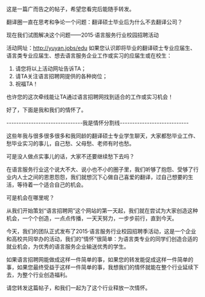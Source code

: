 这是一篇广而告之的帖子，希望您看完后能随手转发。


翻译圈一直在思考和争论一个问题：翻译硕士毕业后为什么不去翻译公司？

现在我们试图解决这个问题——2015·语言服务行业校园招聘活动

活动网址：http://yuyan.jobs/edu
如果您认识即将毕业的翻译硕士专业应届生、语言类专业应届生、想去语言服务企业工作或实习的应届生或在校生：

1. 请您将以上活动网址告诉TA；
2. 请TA关注语言招聘网提供的各种岗位；
3. 祝福TA！

也许您的这次牵线能让TA通过语言招聘网找到适合的工作或实习机会！


好了，下面是我和我们的情怀了。

-------------------------------我是情怀分割线----------------------------

这些年我与很多很多很多和我同龄的翻译硕士专业学生聊天，大家都愁毕业工作、愁毕业实习的事儿，自己愁、父母愁、老师有时也愁。

可是没人做点实事儿的话，大家不还要继续愁下去吗？

在语言服务行业这个说大不大、说小也不小的圈子里，我们听够了抱怨、受够了行业内人士之间的恩恩怨怨，我们就想沉下心做自己喜爱的翻译，过自己想要的生活，等待着一个适合自己的机会。

可是机会在哪里呢？

从我们开始策划“语言招聘网”这个网站的第一天起，我们就在尝试为大家创造这种机会，一个个创造，一点点传播，一天天努力，一步步前行，直到今天。

今天，我们的团队正式发布了2015·语言服务行业校园招聘季活动，这是一个企业和高校共同举办的活动，我们的“情怀”很简单：为语言类专业的同学们创造合适的就业机会，为优秀的语言服务企业输送优秀的学生。

如果语言招聘网能做成这样一件简单的事，如果您的转发能促成这样一件简单的事，如果您最终受益于这样一件简单的事，我想我们的情怀就能在整个行业延续下去，为整个行业创造福利。

请您转发这篇帖子，和我们一起为了这个行业释放一次情怀。